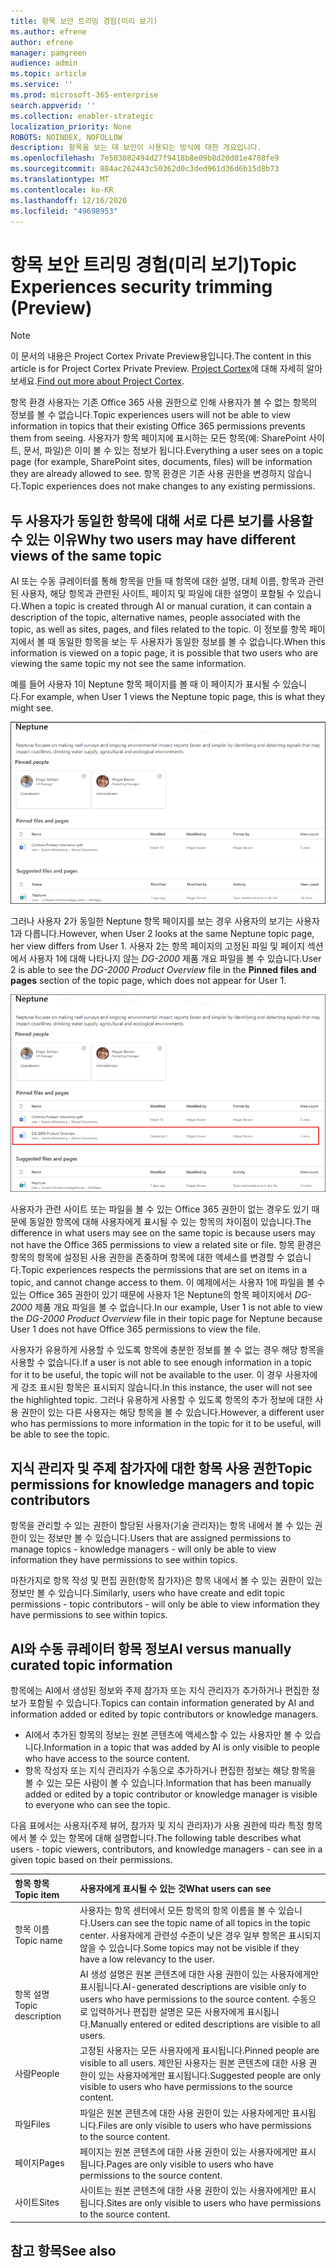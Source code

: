 ```yaml
---
title: 항목 보안 트리밍 경험(미리 보기)
ms.author: efrene
author: efrene
manager: pamgreen
audience: admin
ms.topic: article
ms.service: ''
ms.prod: microsoft-365-enterprise
search.appverid: ''
ms.collection: enabler-strategic
localization_priority: None
ROBOTS: NOINDEX, NOFOLLOW
description: 항목을 보는 데 보안이 사용되는 방식에 대한 개요입니다.
ms.openlocfilehash: 7e503082494d27f9418b8e09b8d20d01e4708fe9
ms.sourcegitcommit: 884ac262443c50362d0c3ded961d36d6b15d8b73
ms.translationtype: MT
ms.contentlocale: ko-KR
ms.lasthandoff: 12/16/2020
ms.locfileid: "49698953"
---
```

# <a name="topic-experiences-security-trimming-preview"></a><span data-ttu-id="6abc8-103">항목 보안 트리밍 경험(미리 보기)</span><span class="sxs-lookup"><span data-stu-id="6abc8-103">Topic Experiences security trimming (Preview)</span></span>

> [!Note] 
> <span data-ttu-id="6abc8-104">이 문서의 내용은 Project Cortex Private Preview용입니다.</span><span class="sxs-lookup"><span data-stu-id="6abc8-104">The content in this article is for Project Cortex Private Preview.</span></span> <span data-ttu-id="6abc8-105">[Project Cortex](https://aka.ms/projectcortex)에 대해 자세히 알아보세요.</span><span class="sxs-lookup"><span data-stu-id="6abc8-105">[Find out more about Project Cortex](https://aka.ms/projectcortex).</span></span>

<span data-ttu-id="6abc8-106">항목 환경 사용자는 기존 Office 365 사용 권한으로 인해 사용자가 볼 수 없는 항목의 정보를 볼 수 없습니다.</span><span class="sxs-lookup"><span data-stu-id="6abc8-106">Topic experiences users will not be able to view information in topics that their existing Office 365 permissions prevents them from seeing.</span></span> <span data-ttu-id="6abc8-107">사용자가 항목 페이지에 표시하는 모든 항목(예: SharePoint 사이트, 문서, 파일)은 이미 볼 수 있는 정보가 됩니다.</span><span class="sxs-lookup"><span data-stu-id="6abc8-107">Everything a user sees on a topic page (for example, SharePoint sites, documents, files) will be information they are already allowed to see.</span></span> <span data-ttu-id="6abc8-108">항목 환경은 기존 사용 권한을 변경하지 않습니다.</span><span class="sxs-lookup"><span data-stu-id="6abc8-108">Topic experiences does not make changes to any existing permissions.</span></span>

## <a name="why-two-users-may-have-different-views-of-the-same-topic"></a><span data-ttu-id="6abc8-109">두 사용자가 동일한 항목에 대해 서로 다른 보기를 사용할 수 있는 이유</span><span class="sxs-lookup"><span data-stu-id="6abc8-109">Why two users may have different views of the same topic</span></span>

<span data-ttu-id="6abc8-110">AI 또는 수동 큐레이터를 통해 항목을 만들 때 항목에 대한 설명, 대체 이름, 항목과 관련된 사용자, 해당 항목과 관련된 사이트, 페이지 및 파일에 대한 설명이 포함될 수 있습니다.</span><span class="sxs-lookup"><span data-stu-id="6abc8-110">When a topic is created through AI or manual curation, it can contain a description of the topic, alternative names, people associated with the topic, as well as sites, pages, and files related to the topic.</span></span> <span data-ttu-id="6abc8-111">이 정보를 항목 페이지에서 볼 때 동일한 항목을 보는 두 사용자가 동일한 정보를 볼 수 없습니다.</span><span class="sxs-lookup"><span data-stu-id="6abc8-111">When this information is viewed on a topic page, it is possible that two users who are viewing the same topic my not see the same information.</span></span>
  
<span data-ttu-id="6abc8-112">예를 들어 사용자 1이 Neptune 항목 페이지를 볼 때 이 페이지가 표시될 수 있습니다.</span><span class="sxs-lookup"><span data-stu-id="6abc8-112">For example, when User 1 views the Neptune topic page, this is what they might see.</span></span>

![사용자 1에 대한 Neptune 항목](../media/knowledge-management/user2-topic-view.png) </br> 

<span data-ttu-id="6abc8-114">그러나 사용자 2가 동일한 Neptune 항목 페이지를 보는 경우 사용자의 보기는 사용자 1과 다릅니다.</span><span class="sxs-lookup"><span data-stu-id="6abc8-114">However, when User 2 looks at the same Neptune topic page, her view differs from User 1.</span></span>  <span data-ttu-id="6abc8-115">사용자 2는 항목 페이지의 고정된 파일 및 페이지 섹션에서  사용자 1에 대해 나타나지 않는 *DG-2000* 제품 개요 파일을 볼 수 있습니다.</span><span class="sxs-lookup"><span data-stu-id="6abc8-115">User 2 is able to see the *DG-2000 Product Overview* file in the **Pinned files and pages** section of the topic page, which does not appear for User 1.</span></span> 

![사용자 2에 대한 Neptune 항목](../media/knowledge-management/user1-topic-view.png) </br> 

<span data-ttu-id="6abc8-117">사용자가 관련 사이트 또는 파일을 볼 수 있는 Office 365 권한이 없는 경우도 있기 때문에 동일한 항목에 대해 사용자에게 표시될 수 있는 항목의 차이점이 있습니다.</span><span class="sxs-lookup"><span data-stu-id="6abc8-117">The difference in what users may see on the same topic is because users may not have the Office 365 permissions to view a related site or file.</span></span>  <span data-ttu-id="6abc8-118">항목 환경은 항목의 항목에 설정된 사용 권한을 존중하며 항목에 대한 액세스를 변경할 수 없습니다.</span><span class="sxs-lookup"><span data-stu-id="6abc8-118">Topic experiences respects the permissions that are set on items in a topic, and cannot change access to them.</span></span> <span data-ttu-id="6abc8-119">이 예제에서는 사용자 1에 파일을 볼 수 있는 Office 365 권한이 있기 때문에 사용자 1은 Neptune의 항목 페이지에서 *DG-2000* 제품 개요 파일을 볼 수 없습니다.</span><span class="sxs-lookup"><span data-stu-id="6abc8-119">In our example, User 1 is not able to view the *DG-2000 Product Overview* file in their topic page for Neptune because User 1 does not have Office 365 permissions to view the file.</span></span>

<span data-ttu-id="6abc8-120">사용자가 유용하게 사용할 수 있도록 항목에 충분한 정보를 볼 수 없는 경우 해당 항목을 사용할 수 없습니다.</span><span class="sxs-lookup"><span data-stu-id="6abc8-120">If a user is not able to see enough information in a topic for it to be useful, the topic will not be available to the user.</span></span> <span data-ttu-id="6abc8-121">이 경우 사용자에게 강조 표시된 항목은 표시되지 않습니다.</span><span class="sxs-lookup"><span data-stu-id="6abc8-121">In this instance, the user will not see the highlighted topic.</span></span> <span data-ttu-id="6abc8-122">그러나 유용하게 사용할 수 있도록 항목의 추가 정보에 대한 사용 권한이 있는 다른 사용자는 해당 항목을 볼 수 있습니다.</span><span class="sxs-lookup"><span data-stu-id="6abc8-122">However, a different user who has permissions to more information in the topic for it to be useful, will be able to see the topic.</span></span>


## <a name="topic-permissions-for-knowledge-managers-and-topic-contributors"></a><span data-ttu-id="6abc8-123">지식 관리자 및 주제 참가자에 대한 항목 사용 권한</span><span class="sxs-lookup"><span data-stu-id="6abc8-123">Topic permissions for knowledge managers and topic contributors</span></span>

<span data-ttu-id="6abc8-124">항목을 관리할 수 있는 권한이 할당된 사용자(기술 관리자)는 항목 내에서 볼 수 있는 권한이 있는 정보만 볼 수 있습니다.</span><span class="sxs-lookup"><span data-stu-id="6abc8-124">Users that are assigned permissions to manage topics - knowledge managers - will only be able to view information they have permissions to see within topics.</span></span>

<span data-ttu-id="6abc8-125">마찬가지로 항목 작성 및 편집 권한(항목 참가자)은 항목 내에서 볼 수 있는 권한이 있는 정보만 볼 수 있습니다.</span><span class="sxs-lookup"><span data-stu-id="6abc8-125">Similarly, users who have create and edit topic permissions - topic contributors - will only be able to view information they have permissions to see within topics.</span></span> 


## <a name="ai-versus-manually-curated-topic-information"></a><span data-ttu-id="6abc8-126">AI와 수동 큐레이터 항목 정보</span><span class="sxs-lookup"><span data-stu-id="6abc8-126">AI versus manually curated topic information</span></span>

<span data-ttu-id="6abc8-127">항목에는 AI에서 생성된 정보와 주제 참가자 또는 지식 관리자가 추가하거나 편집한 정보가 포함될 수 있습니다.</span><span class="sxs-lookup"><span data-stu-id="6abc8-127">Topics can contain information generated by AI and information added or edited by topic contributors or knowledge managers.</span></span>

 - <span data-ttu-id="6abc8-128">AI에서 추가된 항목의 정보는 원본 콘텐츠에 액세스할 수 있는 사용자만 볼 수 있습니다.</span><span class="sxs-lookup"><span data-stu-id="6abc8-128">Information in a topic that was added by AI is only visible to people who have access to the source content.</span></span>
 - <span data-ttu-id="6abc8-129">항목 작성자 또는 지식 관리자가 수동으로 추가하거나 편집한 정보는 해당 항목을 볼 수 있는 모든 사람이 볼 수 있습니다.</span><span class="sxs-lookup"><span data-stu-id="6abc8-129">Information that has been manually added or edited by a topic contributor or knowledge manager is visible to everyone who can see the topic.</span></span>

<span data-ttu-id="6abc8-130">다음 표에서는 사용자(주제 뷰어, 참가자 및 지식 관리자)가 사용 권한에 따라 특정 항목에서 볼 수 있는 항목에 대해 설명합니다.</span><span class="sxs-lookup"><span data-stu-id="6abc8-130">The following table describes what users - topic viewers, contributors, and knowledge managers - can see in a given topic based on their permissions.</span></span>

|<span data-ttu-id="6abc8-131">항목 항목</span><span class="sxs-lookup"><span data-stu-id="6abc8-131">Topic item</span></span>|<span data-ttu-id="6abc8-132">사용자에게 표시될 수 있는 것</span><span class="sxs-lookup"><span data-stu-id="6abc8-132">What users can see</span></span>|
|:---------|:------------------|
|<span data-ttu-id="6abc8-133">항목 이름</span><span class="sxs-lookup"><span data-stu-id="6abc8-133">Topic name</span></span>|<span data-ttu-id="6abc8-134">사용자는 항목 센터에서 모든 항목의 항목 이름을 볼 수 있습니다.</span><span class="sxs-lookup"><span data-stu-id="6abc8-134">Users can see the topic name of all topics in the topic center.</span></span> <span data-ttu-id="6abc8-135">사용자에게 관련성 수준이 낮은 경우 일부 항목은 표시되지 않을 수 있습니다.</span><span class="sxs-lookup"><span data-stu-id="6abc8-135">Some topics may not be visible if they have a low relevancy to the user.</span></span>|
|<span data-ttu-id="6abc8-136">항목 설명</span><span class="sxs-lookup"><span data-stu-id="6abc8-136">Topic description</span></span>|<span data-ttu-id="6abc8-137">AI 생성 설명은 원본 콘텐츠에 대한 사용 권한이 있는 사용자에게만 표시됩니다.</span><span class="sxs-lookup"><span data-stu-id="6abc8-137">AI-generated descriptions are visible only to users who have permissions to the source content.</span></span> <span data-ttu-id="6abc8-138">수동으로 입력하거나 편집한 설명은 모든 사용자에게 표시됩니다.</span><span class="sxs-lookup"><span data-stu-id="6abc8-138">Manually entered or edited descriptions are visible to all users.</span></span>|
|<span data-ttu-id="6abc8-139">사람</span><span class="sxs-lookup"><span data-stu-id="6abc8-139">People</span></span>|<span data-ttu-id="6abc8-140">고정된 사용자는 모든 사용자에게 표시됩니다.</span><span class="sxs-lookup"><span data-stu-id="6abc8-140">Pinned people are visible to all users.</span></span> <span data-ttu-id="6abc8-141">제안된 사용자는 원본 콘텐츠에 대한 사용 권한이 있는 사용자에게만 표시됩니다.</span><span class="sxs-lookup"><span data-stu-id="6abc8-141">Suggested people are only visible to users who have permissions to the source content.</span></span>|
|<span data-ttu-id="6abc8-142">파일</span><span class="sxs-lookup"><span data-stu-id="6abc8-142">Files</span></span>|<span data-ttu-id="6abc8-143">파일은 원본 콘텐츠에 대한 사용 권한이 있는 사용자에게만 표시됩니다.</span><span class="sxs-lookup"><span data-stu-id="6abc8-143">Files are only visible to users who have permissions to the source content.</span></span>|
|<span data-ttu-id="6abc8-144">페이지</span><span class="sxs-lookup"><span data-stu-id="6abc8-144">Pages</span></span>|<span data-ttu-id="6abc8-145">페이지는 원본 콘텐츠에 대한 사용 권한이 있는 사용자에게만 표시됩니다.</span><span class="sxs-lookup"><span data-stu-id="6abc8-145">Pages are only visible to users who have permissions to the source content.</span></span>|
|<span data-ttu-id="6abc8-146">사이트</span><span class="sxs-lookup"><span data-stu-id="6abc8-146">Sites</span></span>|<span data-ttu-id="6abc8-147">사이트는 원본 콘텐츠에 대한 사용 권한이 있는 사용자에게만 표시됩니다.</span><span class="sxs-lookup"><span data-stu-id="6abc8-147">Sites are only visible to users who have permissions to the source content.</span></span>|




## <a name="see-also"></a><span data-ttu-id="6abc8-148">참고 항목</span><span class="sxs-lookup"><span data-stu-id="6abc8-148">See also</span></span>

